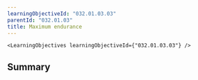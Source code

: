 ```yaml
---
learningObjectiveId: "032.01.03.03"
parentId: "032.01.03"
title: Maximum endurance
---
```


```tsx eval
<LearningObjectives learningObjectiveId={"032.01.03.03"} />
```

## Summary
